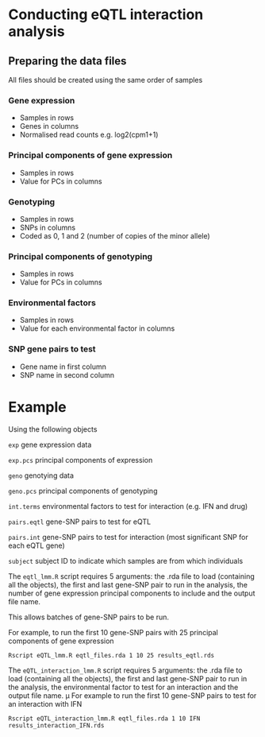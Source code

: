 # Conducting eQTL interaction analysis

## Preparing the data files
All files should be created using the same order of samples

### Gene expression
- Samples in rows
- Genes in columns
- Normalised read counts e.g. log2(cpm1+1)

### Principal components of gene expression
- Samples in rows
- Value for PCs in columns

### Genotyping
- Samples in rows
- SNPs in columns
- Coded as 0, 1 and 2 (number of copies of the minor allele)

### Principal components of genotyping
- Samples in rows
- Value for PCs in columns

### Environmental factors
- Samples in rows
- Value for each environmental factor in columns

### SNP gene pairs to test
- Gene name in first column
- SNP name in second column



# Example

Using the following objects

`exp` gene expression data

`exp.pcs` principal components of expression

`geno` genotying data     

`geno.pcs` principal components of genotyping

`int.terms` environmental factors to test for interaction (e.g. IFN and drug)     

`pairs.eqtl` gene-SNP pairs to test for eQTL

`pairs.int` gene-SNP pairs to test for interaction (most significant SNP for each eQTL gene)

`subject` subject ID to indicate which samples are from which individuals


The `eqtl_lmm.R` script requires 5 arguments: the .rda file to load (containing all the objects), the first and last gene-SNP pair to run in the analysis, the number of gene expression principal components to include and the output file name.

This allows batches of gene-SNP pairs to be run.

For example, to run the first 10 gene-SNP pairs with 25 principal components of gene expression

`Rscript eQTL_lmm.R eqtl_files.rda 1 10 25 results_eqtl.rds`

The `eQTL_interaction_lmm.R` script requires 5 arguments: the .rda file to load (containing all the objects), the first and last gene-SNP pair to run in the analysis, the environmental factor to test for an interaction and the output file name.
µ
For example to run the first 10 gene-SNP pairs to test for an interaction with IFN

`Rscript eQTL_interaction_lmm.R eqtl_files.rda 1 10 IFN results_interaction_IFN.rds`
